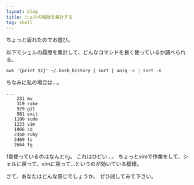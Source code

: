 ```yaml
---
layout: blog
title: シェルの履歴を集計する
tag: shell
---
```




ちょっと疲れたのでお遊び。

以下でシェルの履歴を集計して、どんなコマンドを良く使っているか調べられる。

~~~~
awk '{print $1}' ~/.bash_history | sort | uniq -c | sort -n
~~~~

ちなみに私の場合は…。

~~~~
...
    231 mv
    319 rake
    929 git
    981 exit
   1180 sudo
   1223 vim
   1966 cd
   2350 ruby
   2469 ls
   2664 fg
~~~~

1番使っているのはなんと`fg`。
これはひどい…。
ちょっとvimで作業をして、シェルに戻って、vimに戻って…というのが効いている模様。

さて、あなたはどんな感じでしょうか。
ぜひ試してみて下さい。
